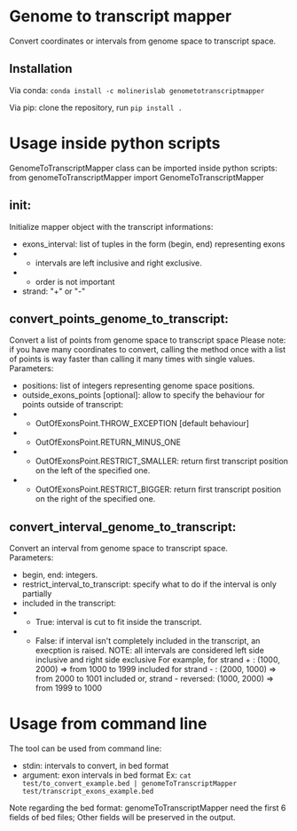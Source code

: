 # Genome to transcript mapper
Convert coordinates or intervals from genome space to transcript space.

## Installation
Via conda: `conda install -c molinerislab genometotranscriptmapper`

Via pip: clone the repository, run `pip install . `

# Usage inside python scripts
GenomeToTranscriptMapper class can be imported inside python scripts: from genomeToTranscriptMapper import GenomeToTranscriptMapper
## __init__:
Initialize mapper object with the transcript informations:
* exons_interval: list of tuples in the form (begin, end) representing exons
* * intervals are left inclusive and right exclusive.
* * order is not important
* strand: "+" or "-"
    
## convert_points_genome_to_transcript:
Convert a list of points from genome space to transcript space
Please note: if you have many coordinates to convert, calling the method once with a list of points is way faster than calling it many times with single values.
Parameters:
* positions: list of integers representing genome space positions.
* outside_exons_points [optional]: allow to specify the behaviour for points outside of transcript:
* * OutOfExonsPoint.THROW_EXCEPTION [default behaviour]
* * OutOfExonsPoint.RETURN_MINUS_ONE
* * OutOfExonsPoint.RESTRICT_SMALLER: return first transcript position on the left of the specified one.
* * OutOfExonsPoint.RESTRICT_BIGGER: return first transcript position on the right of the specified one.

## convert_interval_genome_to_transcript:
Convert an interval from genome space to transcript space.  
Parameters:
* begin, end: integers.
* restrict_interval_to_transcript: specify what to do if the interval is only partially
*   included in the transcript:
* * True: interval is cut to fit inside the transcript.
* * False: if interval isn't completely included in the transcript, an execption is raised.
NOTE: all intervals are considered left side inclusive and right side exclusive
For example, for strand + : (1000, 2000) => from 1000 to 1999 included
for strand - : (2000, 1000) => from 2000 to 1001 included
or, strand - reversed: (1000, 2000) => from 1999 to 1000


# Usage from command line
The tool can be used from command line:
* stdin: intervals to convert, in bed format
* argument: exon intervals in bed format
Ex: `cat test/to_convert_example.bed | genomeToTranscriptMapper test/transcript_exons_example.bed`

Note regarding the bed format:
genomeToTranscriptMapper need the first 6 fields of bed files; Other fields will be preserved in the output.
